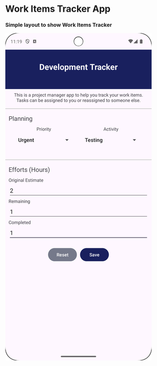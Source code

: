 # Work Items Tracker App

### Simple layout to show Work Items Tracker

![Work Item Image Tracker](app/src/main/java/com/example/workitemstracker/preview/development_tracker.png)
